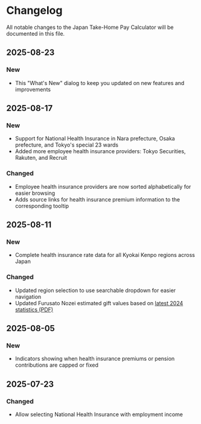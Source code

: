 # Changelog

All notable changes to the Japan Take-Home Pay Calculator will be documented in this file.

## 2025-08-23

### New

- This "What's New" dialog to keep you updated on new features and improvements

## 2025-08-17

### New

- Support for National Health Insurance in Nara prefecture, Osaka prefecture, and Tokyo's special 23 wards
- Added more employee health insurance providers: Tokyo Securities, Rakuten, and Recruit

### Changed

- Employee health insurance providers are now sorted alphabetically for easier browsing
- Adds source links for health insurance premium information to the corresponding tooltip

## 2025-08-11

### New

- Complete health insurance rate data for all Kyokai Kenpo regions across Japan

### Changed

- Updated region selection to use searchable dropdown for easier navigation
- Updated Furusato Nozei estimated gift values based on [latest 2024 statistics (PDF)](https://www.soumu.go.jp/main_content/001022815.crdownload)

## 2025-08-05

### New

- Indicators showing when health insurance premiums or pension contributions are capped or fixed

## 2025-07-23

### Changed

- Allow selecting National Health Insurance with employment income
